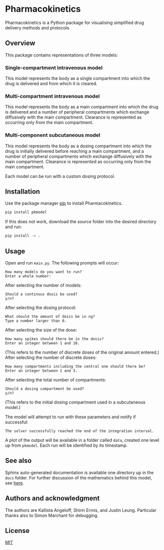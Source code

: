 # Pharmacokinetics
Pharmacokinetics is a Python package for visualising simplified drug delivery methods 
and protocols.
## Overview
This package contains representations of three models:
### Single-compartment intravenous model
This model represents the body as a single compartment into which the drug is delivered 
and from which it is cleared.
### Multi-compartment intravenous model
This model represents the body as a main compartment into which the drug is delivered
and a number of peripheral compartments which exchange diffusively with the main compartment.
Clearance is represented as occurring only from the main compartment.
### Multi-component subcutaneous model
This model represents the body as a dosing compartment into which the drug is initially delivered
before reaching a main compartment, and a number of peripheral compartments which exchange 
diffusively with the main compartment. Clearance is represented as occurring only from the main 
compartment.

Each model can be run with a custom dosing protocol.
## Installation

Use the package manager [pip](https://pip.pypa.io/en/stable/) to install Pharmacokinetics.

```bash
pip install pkmodel
```
If this does not work, download the source folder into the desired directory and run:

```bash
pip install -e .
```

## Usage

Open and run `main.py`. The following prompts will occur:
```
How many models do you want to run?
Enter a whole number: 
```
After selecting the number of models:
```
Should a continous dosis be used? 
y/n? 
```
After selecting the dosing protocol:
```
What should the amount of dosis be in ng? 
Type a number larger than 0. 
```
After selecting the size of the dose:
```
How many spikes should there be in the dosis? 
Enter an integer between 1 and 10.
```
(This refers to the number of discrete doses of the original amount entered.)
After selecting the number of discrete doses:
```
How many compartments including the central one should there be? 
Enter an integer between 1 and 3.
```
After selecting the total number of compartments:
```
Should a dosing compartment be used? 
y/n?
```
(This refers to the initial dosing compartment used in a subcutaneous model.)

The model will attempt to run with these parameters and notify if successful:

```
The solver successfully reached the end of the integration interval.
```
A plot of the output will be available in a folder called `data`, created one level up from
`pkmodel`. Each run will be identified by its timestamp.

## See also
Sphinx auto-generated documentation is available one directory up in the `docs` folder. For further discussion of the mathematics behind this model, see [here](https://sabs-r3.github.io/software-engineering-projects/01-introduction/index.html).

## Authors and acknowledgment
The authors are Kallista Angeloff, Shirin Ermis, and Justin Leung. Particular thanks also to Simon Marchant for debugging.
## License
[MIT](https://choosealicense.com/licenses/mit/)
